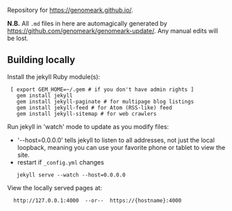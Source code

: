 Repository for https://genomeark.github.io/.

**N.B.**  All `.md` files in here are automagically generated by https://github.com/genomeark/genomeark-update/.  Any manual edits will be lost.

Building locally
----------------

Install the jekyll Ruby module(s):
```
 [ export GEM_HOME=~/.gem # if you don't have admin rights ]
   gem install jekyll
   gem install jekyll-paginate # for multipage blog listings
   gem install jekyll-feed # for Atom (RSS-like) feed
   gem install jekyll-sitemap # for web crawlers
```

Run jekyll in 'watch' mode to update as you modify files:
- '--host=0.0.0.0' tells jekyll to listen to all addresses, not just the local loopback, meaning you can use your favorite phone or tablet to view the site.
- restart if `_config.yml` changes
```
   jekyll serve --watch --host=0.0.0.0
```

View the locally served pages at:
```
  http://127.0.0.1:4000  --or--  https://{hostname}:4000
```
